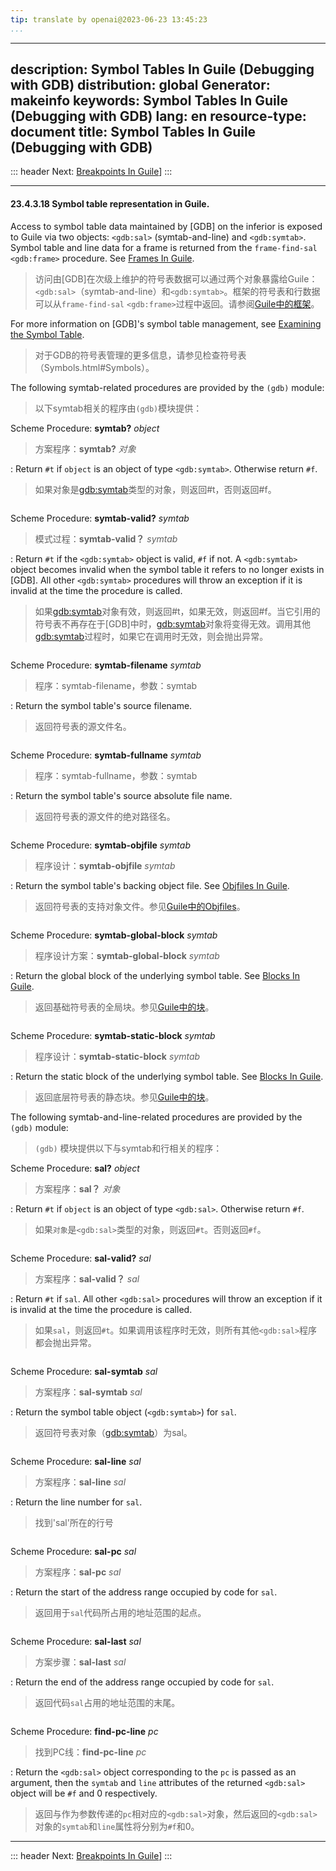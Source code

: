 ```yaml
---
tip: translate by openai@2023-06-23 13:45:23
...
```

---
description: Symbol Tables In Guile (Debugging with GDB)
distribution: global
Generator: makeinfo
keywords: Symbol Tables In Guile (Debugging with GDB)
lang: en
resource-type: document
title: Symbol Tables In Guile (Debugging with GDB)
---
::: header
Next: [Breakpoints In Guile](Breakpoints-In-Guile.html#Breakpoints-In-Guile)]
:::

---

#### 23.4.3.18 Symbol table representation in Guile.


Access to symbol table data maintained by [GDB] on the inferior is exposed to Guile via two objects: `<gdb:sal>` (symtab-and-line) and `<gdb:symtab>`. Symbol table and line data for a frame is returned from the `frame-find-sal` `<gdb:frame>` procedure. See [Frames In Guile](Frames-In-Guile.html#Frames-In-Guile).

> 访问由[GDB]在次级上维护的符号表数据可以通过两个对象暴露给Guile：`<gdb:sal>`（symtab-and-line）和`<gdb:symtab>`。框架的符号表和行数据可以从`frame-find-sal` `<gdb:frame>`过程中返回。请参阅[Guile中的框架](Frames-In-Guile.html#Frames-In-Guile)。


For more information on [GDB]'s symbol table management, see [Examining the Symbol Table](Symbols.html#Symbols).

> 对于GDB的符号表管理的更多信息，请参见检查符号表（Symbols.html#Symbols）。


The following symtab-related procedures are provided by the `(gdb)` module:

> 以下symtab相关的程序由`(gdb)`模块提供：


Scheme Procedure: **symtab?** *object*

> 方案程序：**symtab?** *对象*


:   Return `#t` if `object` is an object of type `<gdb:symtab>`. Otherwise return `#f`.

> 如果对象是<gdb:symtab>类型的对象，则返回#t，否则返回#f。

```

```


Scheme Procedure: **symtab-valid?** *symtab*

> 模式过程：**symtab-valid？** *symtab*


:   Return `#t` if the `<gdb:symtab>` object is valid, `#f` if not. A `<gdb:symtab>` object becomes invalid when the symbol table it refers to no longer exists in [GDB]. All other `<gdb:symtab>` procedures will throw an exception if it is invalid at the time the procedure is called.

> 如果<gdb:symtab>对象有效，则返回#t，如果无效，则返回#f。当它引用的符号表不再存在于[GDB]中时，<gdb:symtab>对象将变得无效。调用其他<gdb:symtab>过程时，如果它在调用时无效，则会抛出异常。

```

```


Scheme Procedure: **symtab-filename** *symtab*

> 程序：symtab-filename，参数：symtab


:   Return the symbol table's source filename.

> 返回符号表的源文件名。

```

```


Scheme Procedure: **symtab-fullname** *symtab*

> 程序：symtab-fullname，参数：symtab


:   Return the symbol table's source absolute file name.

> 返回符号表的源文件的绝对路径名。

```

```


Scheme Procedure: **symtab-objfile** *symtab*

> 程序设计：**symtab-objfile** *symtab*


:   Return the symbol table's backing object file. See [Objfiles In Guile](Objfiles-In-Guile.html#Objfiles-In-Guile).

> 返回符号表的支持对象文件。参见[Guile中的Objfiles](Objfiles-In-Guile.html#Objfiles-In-Guile)。

```

```


Scheme Procedure: **symtab-global-block** *symtab*

> 程序设计方案：**symtab-global-block** *symtab*


:   Return the global block of the underlying symbol table. See [Blocks In Guile](Blocks-In-Guile.html#Blocks-In-Guile).

> 返回基础符号表的全局块。参见[Guile中的块](Blocks-In-Guile.html#Blocks-In-Guile)。

```

```


Scheme Procedure: **symtab-static-block** *symtab*

> 程序设计：**symtab-static-block** *symtab*


:   Return the static block of the underlying symbol table. See [Blocks In Guile](Blocks-In-Guile.html#Blocks-In-Guile).

> 返回底层符号表的静态块。参见[Guile中的块](Blocks-In-Guile.html#Blocks-In-Guile)。


The following symtab-and-line-related procedures are provided by the `(gdb)` module:

> `(gdb)` 模块提供以下与symtab和行相关的程序：


Scheme Procedure: **sal?** *object*

> 方案程序：**sal？** *对象*


:   Return `#t` if `object` is an object of type `<gdb:sal>`. Otherwise return `#f`.

> 如果`对象`是`<gdb:sal>`类型的对象，则返回`#t`。否则返回`#f`。

```

```


Scheme Procedure: **sal-valid?** *sal*

> 方案程序：**sal-valid？** *sal*


:   Return `#t` if `sal`. All other `<gdb:sal>` procedures will throw an exception if it is invalid at the time the procedure is called.

> 如果`sal`，则返回`#t`。如果调用该程序时无效，则所有其他`<gdb:sal>`程序都会抛出异常。

```

```


Scheme Procedure: **sal-symtab** *sal*

> 方案程序：**sal-symtab** *sal*


:   Return the symbol table object (`<gdb:symtab>`) for `sal`.

> 返回符号表对象（<gdb:symtab>）为sal。

```

```


Scheme Procedure: **sal-line** *sal*

> 方案程序：**sal-line** *sal*


:   Return the line number for `sal`.

> 找到'sal'所在的行号

```

```


Scheme Procedure: **sal-pc** *sal*

> 方案程序：**sal-pc** *sal*


:   Return the start of the address range occupied by code for `sal`.

> 返回用于`sal`代码所占用的地址范围的起点。

```

```


Scheme Procedure: **sal-last** *sal*

> 方案步骤：**sal-last** *sal*


:   Return the end of the address range occupied by code for `sal`.

> 返回代码`sal`占用的地址范围的末尾。

```

```


Scheme Procedure: **find-pc-line** *pc*

> 找到PC线：**find-pc-line** *pc*


:   Return the `<gdb:sal>` object corresponding to the `pc` is passed as an argument, then the `symtab` and `line` attributes of the returned `<gdb:sal>` object will be `#f` and 0 respectively.

> 返回与作为参数传递的`pc`相对应的`<gdb:sal>`对象，然后返回的`<gdb:sal>`对象的`symtab`和`line`属性将分别为`#f`和0。

---

::: header
Next: [Breakpoints In Guile](Breakpoints-In-Guile.html#Breakpoints-In-Guile)]
:::
